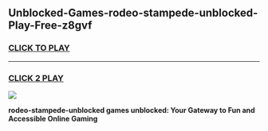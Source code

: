 
## Unblocked-Games-rodeo-stampede-unblocked-Play-Free-z8gvf
<h3>
<a href="https://premium76.site?title=rodeo-stampede-unblocked&ref=18A1">CLICK TO PLAY</a></h3>
<hr>

<h3>
<a href="https://premium76.site?title=rodeo-stampede-unblocked&ref=18A1">CLICK 2 PLAY</a>
  
</h3>

<a href="https://premium76.site?title=rodeo-stampede-unblocked&ref=18A1"><img src="https://clearcache.store/games.png"></a>


**rodeo-stampede-unblocked games unblocked: Your Gateway to Fun and Accessible Online Gaming**
